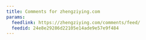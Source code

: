 ```yaml
---
title: Comments for zhengziying.com
params:
  feedlink: https://zhengziying.com/comments/feed/
  feedid: 24e8e29286d22105e14ade9e57e9f484
---
```

